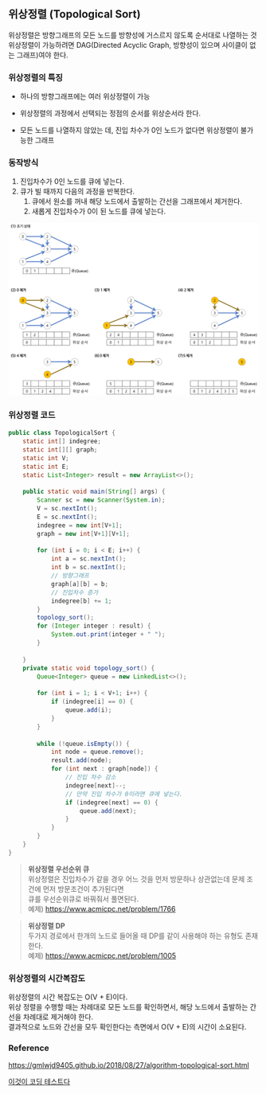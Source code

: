 ## 위상정렬 (Topological Sort)
위상정렬은 방향그래프의 모든 노드를 방향성에 거스르지 않도록 순서대로 나열하는 것  
위상정렬이 가능하려면 DAG(Directed Acyclic Graph, 방향성이 있으며 사이클이 없는 그래프)여야 한다.

### 위상정렬의 특징
- 하나의 방향그래프에는 여러 위상정렬이 가능
  
- 위상정렬의 과정에서 선택되는 정점의 순서를 위상순서라 한다.
- 모든 노드를 나열하지 않았는 데, 진입 차수가 0인 노드가 없다면 위상정렬이 불가능한 그래프

### 동작방식
1. 진입차수가 0인 노드를 큐에 넣는다.
2. 큐가 빌 때까지 다음의 과정을 반복한다.
    1. 큐에서 원소를 꺼내 해당 노드에서 출발하는 간선을 그래프에서 제거한다.
    2. 새롭게 진입차수가 0이 된 노드를 큐에 넣는다.
    

![IMAGES](/images/chapter10/topological.png)

### 위상정렬 코드
```java
public class TopologicalSort {
    static int[] indegree;
    static int[][] graph;
    static int V;
    static int E;
    static List<Integer> result = new ArrayList<>();

    public static void main(String[] args) {
        Scanner sc = new Scanner(System.in);
        V = sc.nextInt();
        E = sc.nextInt();
        indegree = new int[V+1];
        graph = new int[V+1][V+1];

        for (int i = 0; i < E; i++) {
            int a = sc.nextInt();
            int b = sc.nextInt();
            // 방향그래프
            graph[a][b] = b;
            // 진입차수 증가
            indegree[b] += 1;
        }
        topology_sort();
        for (Integer integer : result) {
            System.out.print(integer + " ");
        }

    }
    private static void topology_sort() {
        Queue<Integer> queue = new LinkedList<>();

        for (int i = 1; i < V+1; i++) {
            if (indegree[i] == 0) {
                queue.add(i);
            }
        }

        while (!queue.isEmpty()) {
            int node = queue.remove();
            result.add(node);
            for (int next : graph[node]) {
                // 진입 차수 감소
                indegree[next]--;
                // 만약 진입 차수가 0이라면 큐에 넣는다.
                if (indegree[next] == 0) {
                    queue.add(next);
                }
            }
        }
    }
}
```

> __위상정렬 우선순위 큐__  
> 위상정렬은 진입차수가 같을 경우 어느 것을 먼저 방문하나 상관없는데 문제 조건에 먼저 방문조건이 추가된다면  
> 큐를 우선순위큐로 바꿔줘서 풀면된다.  
> 예제) https://www.acmicpc.net/problem/1766

> __위상정렬 DP__  
> 두가지 경로에서 한개의 노드로 들어올 때 DP를 같이 사용해야 하는 유형도 존재한다.  
> 예제) https://www.acmicpc.net/problem/1005

### 위상정렬의 시간복잡도
위상정렬의 시간 복잡도는 O(V + E)이다.  
위상 정렬을 수행할 때는 차례대로 모든 노드를 확인하면서, 해당 노드에서 출발하는 간선을 차례대로 제거해야 한다.  
결과적으로 노드와 간선을 모두 확인한다는 측면에서 O(V + E)의 시간이 소요된다.




### Reference

https://gmlwjd9405.github.io/2018/08/27/algorithm-topological-sort.html

[이것이 코딩 테스트다](http://www.yes24.com/Product/Goods/91433923)